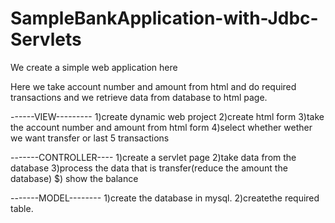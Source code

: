 # SampleBankApplication-with-Jdbc-Servlets
We create a simple web application here

Here we take account number and amount from html and do required transactions and we retrieve data from database to html page. 


  ------VIEW---------
1)create dynamic web project
2)create html form 
3)take the account number and amount from html form
4)select whether wether we want transfer or last 5 transactions 


-------CONTROLLER----
1)create a servlet page
2)take data from the database
3)process the data that is transfer(reduce the amount the database)
$) show the balance


-------MODEL--------
1)create the database in mysql.
2)createthe required table.
